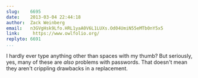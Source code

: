 ```yaml
---
slug:    6695
date:    2013-03-04 22:44:18
author:  Zack Weinberg
email:   n3GVgHsk9Lfo.HRL1yaA0V6L1LUXs.Od04UmiN55eMTb0nY5x5
link:     https://www.owlfolio.org/
replyto: 6691
...
```


I hardly ever type anything other than spaces with my thumb?  But
seriously, yes, many of these are <i>also</i> problems with passwords.
That doesn't mean they aren't crippling drawbacks in a replacement.
